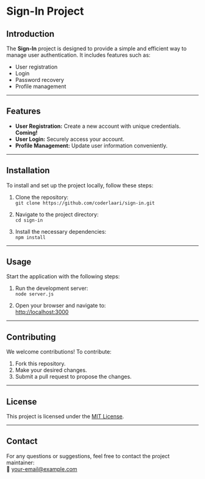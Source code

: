 # Sign-In Project

## Introduction
The **Sign-In** project is designed to provide a simple and efficient way to manage user authentication. It includes features such as:  
- User registration  
- Login  
- Password recovery  
- Profile management  

---

## Features
- **User Registration:** Create a new account with unique credentials. **Coming!**
- **User Login:** Securely access your account.  
- **Profile Management:** Update user information conveniently.

---

## Installation

To install and set up the project locally, follow these steps:

1. Clone the repository:  
   `git clone https://github.com/coderlaari/sign-in.git`

2. Navigate to the project directory:  
   `cd sign-in`

3. Install the necessary dependencies:  
   `npm install`

---

## Usage

Start the application with the following steps:

1. Run the development server:  
   `node server.js`

2. Open your browser and navigate to:  
   [http://localhost:3000](http://localhost:3000)

---

## Contributing

We welcome contributions! To contribute:  
1. Fork this repository.  
2. Make your desired changes.  
3. Submit a pull request to propose the changes.  

---

## License

This project is licensed under the [MIT License](LICENSE).

---

## Contact

For any questions or suggestions, feel free to contact the project maintainer:  
📧 [your-email@example.com](mailto:your-email@example.com)
